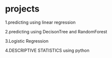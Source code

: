 # projects
1.predicting using linear regression


2.predicting using DecisonTree and RandomForest


3.Logistic Regression

4.DESCRIPTIVE STATISTICS using python
